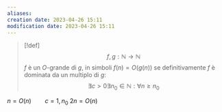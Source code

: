 ```yaml
---
aliases: 
creation date: 2023-04-26 15:11
modification date: 2023-04-26 15:11
---
```


>[!def]
>$$f,g : \mathbb{N} \to \mathbb{N}$$
>$f$ è un $O$-grande di $g$, in simboli $f(n) = O(g(n))$ se definitivamente $f$ è dominata da un multiplo di $g$:
>$$ \exists c > 0 \exists n_{0} \in \mathbb{N} : \forall n \geq n_{0} $$

$n = O(n)\qquad c =1, n_{0}$
$2n = O(n)$


